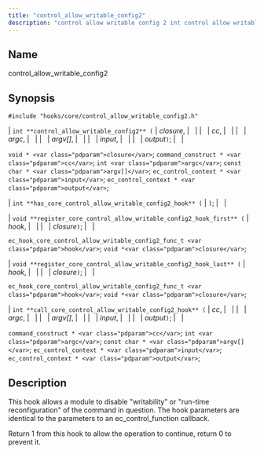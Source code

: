 ```yaml
---
title: "control_allow_writable_config2"
description: "control allow writable config 2 int control allow writable config 2 closure cc argc argv input output void closure command construct cc int argc const char argv ec control context input ec control context output int has core control allow writable config 2 hook void register core control allow writable..."
---
```


<a name="hooks.core.control_allow_writable_config2"></a> 
## Name

control_allow_writable_config2

## Synopsis

`#include "hooks/core/control_allow_writable_config2.h"`

| `int **control_allow_writable_config2** (` | <var class="pdparam">closure</var>, |   |
|   | <var class="pdparam">cc</var>, |   |
|   | <var class="pdparam">argc</var>, |   |
|   | <var class="pdparam">argv[]</var>, |   |
|   | <var class="pdparam">input</var>, |   |
|   | <var class="pdparam">output</var>`)`; |   |

`void * <var class="pdparam">closure</var>`;
`command_construct * <var class="pdparam">cc</var>`;
`int <var class="pdparam">argc</var>`;
`const char * <var class="pdparam">argv[]</var>`;
`ec_control_context * <var class="pdparam">input</var>`;
`ec_control_context * <var class="pdparam">output</var>`;

| `int **has_core_control_allow_writable_config2_hook** (` | `)`; |   |

| `void **register_core_control_allow_writable_config2_hook_first** (` | <var class="pdparam">hook</var>, |   |
|   | <var class="pdparam">closure</var>`)`; |   |

`ec_hook_core_control_allow_writable_config2_func_t <var class="pdparam">hook</var>`;
`void *<var class="pdparam">closure</var>`;

| `void **register_core_control_allow_writable_config2_hook_last** (` | <var class="pdparam">hook</var>, |   |
|   | <var class="pdparam">closure</var>`)`; |   |

`ec_hook_core_control_allow_writable_config2_func_t <var class="pdparam">hook</var>`;
`void *<var class="pdparam">closure</var>`;

| `int **call_core_control_allow_writable_config2_hook** (` | <var class="pdparam">cc</var>, |   |
|   | <var class="pdparam">argc</var>, |   |
|   | <var class="pdparam">argv[]</var>, |   |
|   | <var class="pdparam">input</var>, |   |
|   | <var class="pdparam">output</var>`)`; |   |

`command_construct * <var class="pdparam">cc</var>`;
`int <var class="pdparam">argc</var>`;
`const char * <var class="pdparam">argv[]</var>`;
`ec_control_context * <var class="pdparam">input</var>`;
`ec_control_context * <var class="pdparam">output</var>`;<a name="idp27842752"></a> 
## Description

This hook allows a module to disable "writability" or "run-time reconfiguration" of the command in question. The hook parameters are identical to the parameters to an ec_control_function callback.

Return 1 from this hook to allow the operation to continue, return 0 to prevent it.